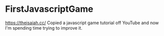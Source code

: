 # FirstJavascriptGame
https://theisaiah.cc/
Copied a javascript game tutorial off YouTube and now I'm spending time trying to improve it.

